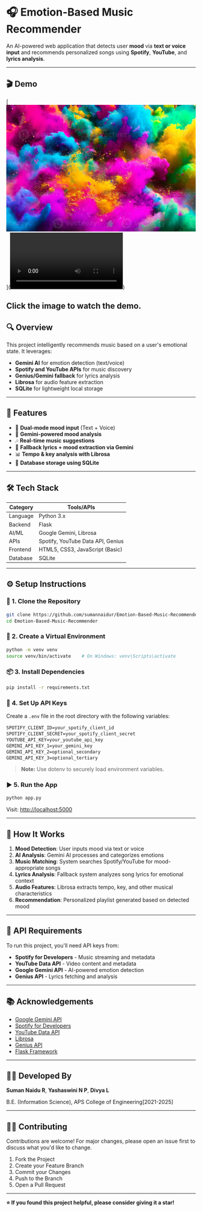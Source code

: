 # 🎧 Emotion-Based Music Recommender

An AI-powered web application that detects user **mood** via **text or voice input** and recommends personalized songs using **Spotify**, **YouTube**, and **lyrics analysis**.

---
## 🎬 Demo

[![Demo Video](media/preview_thumbnail.png)](<video controls src="media/demo.mp4" title="Title"></video>)

Click the image to watch the demo.
---

## 🔍 Overview

This project intelligently recommends music based on a user's emotional state. It leverages:
- **Gemini AI** for emotion detection (text/voice)
- **Spotify and YouTube APIs** for music discovery
- **Genius/Gemini fallback** for lyrics analysis
- **Librosa** for audio feature extraction
- **SQLite** for lightweight local storage

---

## 🚀 Features

- 🎤 **Dual-mode mood input** (Text + Voice)
- 🤖 **Gemini-powered mood analysis**
- 🎶 **Real-time music suggestions**
- 🧠 **Fallback lyrics + mood extraction via Gemini**
- 📊 **Tempo & key analysis with Librosa**
- 💾 **Database storage using SQLite**

---

## 🛠️ Tech Stack

| Category     | Tools/APIs                              |
|--------------|----------------------------------------|
| Language     | Python 3.x                             |
| Backend      | Flask                                  |
| AI/ML        | Google Gemini, Librosa                 |
| APIs         | Spotify, YouTube Data API, Genius      |
| Frontend     | HTML5, CSS3, JavaScript (Basic)        |
| Database     | SQLite                                 |

---

## ⚙️ Setup Instructions

### 🔐 1. Clone the Repository
```bash
git clone https://github.com/sumannaidur/Emotion-Based-Music-Recommender.git
cd Emotion-Based-Music-Recommender
```

### 🧪 2. Create a Virtual Environment
```bash
python -m venv venv
source venv/bin/activate    # On Windows: venv\Scripts\activate
```

### 📦 3. Install Dependencies
```bash
pip install -r requirements.txt
```

### 🔑 4. Set Up API Keys
Create a `.env` file in the root directory with the following variables:
```env
SPOTIFY_CLIENT_ID=your_spotify_client_id
SPOTIFY_CLIENT_SECRET=your_spotify_client_secret
YOUTUBE_API_KEY=your_youtube_api_key
GEMINI_API_KEY_1=your_gemini_key
GEMINI_API_KEY_2=optional_secondary
GEMINI_API_KEY_3=optional_tertiary
```

> **Note:** Use dotenv to securely load environment variables.

### ▶️ 5. Run the App
```bash
python app.py
```
Visit: [http://localhost:5000](http://localhost:5000)

---

## 🎯 How It Works

1. **Mood Detection**: User inputs mood via text or voice
2. **AI Analysis**: Gemini AI processes and categorizes emotions
3. **Music Matching**: System searches Spotify/YouTube for mood-appropriate songs
4. **Lyrics Analysis**: Fallback system analyzes song lyrics for emotional context
5. **Audio Features**: Librosa extracts tempo, key, and other musical characteristics
6. **Recommendation**: Personalized playlist generated based on detected mood

---

## 🔧 API Requirements

To run this project, you'll need API keys from:

- **Spotify for Developers** - Music streaming and metadata
- **YouTube Data API** - Video content and metadata
- **Google Gemini API** - AI-powered emotion detection
- **Genius API** - Lyrics fetching and analysis

---

## 📚 Acknowledgements

- [Google Gemini API](https://ai.google.dev/)
- [Spotify for Developers](https://developer.spotify.com/)
- [YouTube Data API](https://developers.google.com/youtube/v3)
- [Librosa](https://librosa.org/)
- [Genius API](https://docs.genius.com/)
- [Flask Framework](https://flask.palletsprojects.com/)

---

## 👨‍💻 Developed By

**Suman Naidu R**, **Yashaswini N P**, **Divya L**

B.E. (Information Science), APS College of Engineering[2021-2025]

---

## 🙋‍♂️ Contributing

Contributions are welcome! For major changes, please open an issue first to discuss what you'd like to change.

1. Fork the Project
2. Create your Feature Branch 
3. Commit your Changes 
4. Push to the Branch 
5. Open a Pull Request

---

**⭐ If you found this project helpful, please consider giving it a star!**
